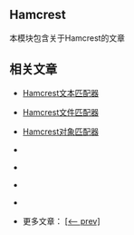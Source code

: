 ## Hamcrest

本模块包含关于Hamcrest的文章

## 相关文章

- [Hamcrest文本匹配器](docs/Hamcrest文本匹配器.md)
- [Hamcrest文件匹配器](docs/Hamcrest文件匹配器.md)
- [Hamcrest对象匹配器](docs/Hamcrest对象匹配器.md)
- []()
- []()
- []()
- []()

- 更多文章： [[<-- prev]](../assertions/README.md)